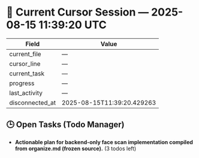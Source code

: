 # 📝 Current Cursor Session — 2025-08-15 11:39:20 UTC

| Field | Value |
|-------|-------|
| current_file | — |
| cursor_line | — |
| current_task | — |
| progress | — |
| last_activity | — |
| disconnected_at | 2025-08-15T11:39:20.429263 |

## 🕒 Open Tasks (Todo Manager)
- **Actionable plan for backend-only face scan implementation compiled from organize.md (frozen source).** (3 todos left)
